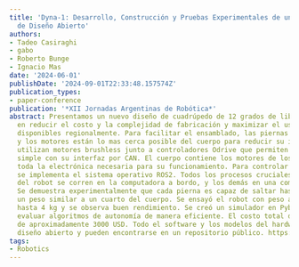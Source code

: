 ```yaml
---
title: 'Dyna-1: Desarrollo, Construcción y Pruebas Experimentales de un Robot Cuadrúpedo
  de Diseño Abierto'
authors:
- Tadeo Casiraghi
- gabo
- Roberto Bunge
- Ignacio Mas
date: '2024-06-01'
publishDate: '2024-09-01T22:33:48.157574Z'
publication_types:
- paper-conference
publication: '*XII Jornadas Argentinas de Robótica*'
abstract: Presentamos un nuevo diseño de cuadrúpedo de 12 grados de libertad, centrado
  en reducir el costo y la complejidad de fabricación y maximizar el uso de componentes
  disponibles regionalmente. Para facilitar el ensamblado, las piernas son modulares,
  y los motores están lo mas cerca posible del cuerpo para reducir su inercia. Se
  utilizan motores brushless junto a controladores Odrive que permiten un control
  simple con su interfaz por CAN. El cuerpo contiene los motores de los hombros y
  toda la electrónica necesaria para su funcionamiento. Para controlar el cuadrúpedo
  se implementa el sistema operativo ROS2. Todos los procesos cruciales para el funcionamiento
  del robot se corren en la computadora a bordo, y los demás en una computadora externa.
  Se demuestra experimentalmente que cada pierna es capaz de saltar hasta 30 cm con
  un peso similar a un cuarto del cuerpo. Se ensayó el robot con peso agregado de
  hasta 4 kg y se observa buen rendimiento. Se creó un simulador en Pybullet para
  evaluar algoritmos de autonomía de manera eficiente. El costo total del robot es
  de aproximadamente 3000 USD. Todo el software y los modelos del hardware son de
  diseño abierto y pueden encontrarse en un repositorio público. https://github.com/udesa-ai/dyna1-quadruped
tags:
- Robotics
---
```

